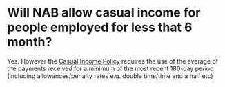 # Will NAB allow casual income for people employed for less that 6 month?
Yes. However the [Casual Income Policy](https://kevin-mcisaac.github.io/policy-pal-pages/NAB/income.html) requires the use of the average of the payments received for a minimum of the most recent 180-day period (including allowances/penalty rates e.g. double time/time and a half etc)
